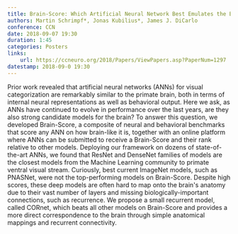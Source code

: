 ```yaml
---
title: Brain-Score: Which Artificial Neural Network Best Emulates the Brain’s Neural Network?
authors: Martin Schrimpf*, Jonas Kubilius*, James J. DiCarlo
conference: CCN
date: 2018-09-07 19:30
duration: 1:45
categories: Posters
links:
    url: https://ccneuro.org/2018/Papers/ViewPapers.asp?PaperNum=1297
datestamp: 2018-09-0 19:30
---
```


Prior work revealed that artificial neural networks (ANNs) for visual categorization are remarkably similar to the primate brain, both in terms of internal neural representations as well as behavioral output. Here we ask, as ANNs have continued to evolve in performance over the last years, are they also strong candidate models for the brain? To answer this question, we developed Brain-Score, a composite of neural and behavioral benchmarks that score any ANN on how brain-like it is, together with an online platform where ANNs can be submitted to receive a Brain-Score and their rank relative to other models. Deploying our framework on dozens of state-of-the-art ANNs, we found that ResNet and DenseNet families of models are the closest models from the Machine Learning community to primate ventral visual stream. Curiously, best current ImageNet models, such as PNASNet, were not the top-performing models on Brain-Score. Despite high scores, these deep models are often hard to map onto the brain's anatomy due to their vast number of layers and missing biologically-important connections, such as recurrence. We propose a small recurrent model, called CORnet, which beats all other models on Brain-Score and provides a more direct correspondence to the brain through simple anatomical mappings and recurrent connectivity.